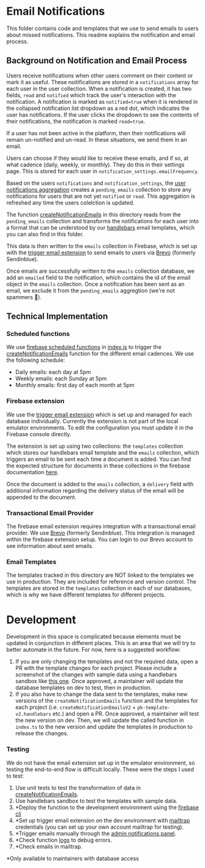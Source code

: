 # Email Notifications

This folder contains code and templates that we use to send emails to users about missed notifications. This readme explains the notification and email process.

## Background on Notification and Email Process

Users receive notifications when other users comment on their content or mark it as useful. These noitifications are stored in a `notifications` array for each user in the user collection. When a notification is created, it has two fields, `read` and `notified` which track the user's interaction with the notification. A notification is marked as `notified=true` when it is rendered in the collapsed notification list dropdown as a red dot, which indicates the user has notifications. If the user clicks the dropdown to see the contents of their notifications, the notification is marked `read=true`.

If a user has not been active in the platform, then their notifications will remain un-notified and un-read. In these situations, we send them in an email.

Users can choose if they would like to receive these emails, and if so, at what cadence (daily, weekly, or monthly). They do this in their settings page. This is stored for each user in `notification_settings.emailFrequency`.

Based on the users `notifications` and `notification_settings`, the [user notifications aggregation](../aggregations/userNotifications.aggregations.ts) creates a `pending_emails` collection to store any notifications for users that are not yet `notified` or `read`. This aggregation is refreshed any time the users colelction is updated.

The function [createNotificationEmails](./createEmail.ts) in this directory reads from the `pending_emails` collection and transforms the notifications for each user into a format that can be understood by our [handlebars](https://handlebarsjs.com/) email templates, which you can also find in this folder.

This data is then written to the `emails` collection in Firebase, which is set up with the [trigger email extension](https://firebase.google.com/docs/extensions/official/firestore-send-email) to send emails to users via [Brevo](https://www.brevo.com/) (formerly Sendinblue).

Once emails are successfully written to the `emails` collection database, we add an `emailed` field to the notification, which contains the id of the email object in the `emails` collection. Once a notification has been sent as an email, we exclude it from the `pending_emails` aggregtion (we're not spammers 🙂).

## Technical Implementation

### Scheduled functions

We use [firebase scheduled functions](https://firebase.google.com/docs/functions/schedule-functions?gen=1st) in [index.js](./index.ts) to trigger the [createNotificationEmails](./createEmail.ts) function for the different email cadences. We use the following schedule:

- Daily emails: each day at 5pm
- Weekly emails: each Sunday at 5pm
- Monthly emails: first day of each month at 5pm

### Firebase extension

We use the [trigger email extension](https://firebase.google.com/docs/extensions/official/firestore-send-email) which is set up and managed for each database individually. Currently the extension is not part of the local emulator environments. To edit the configuration you must update it in the Firebase console directly.

The extension is set up using two collections: the `templates` collection which stores our handlebars email template and the `emails` collection, which triggers an email to be sent each time a document is added. You can find the expected structure for documents in these collections in the firebase documentation [here](https://firebase.google.com/docs/extensions/official/firestore-send-email/templates).

Once the document is added to the `emails` collection, a `delivery` field with additional information regarding the delivery status of the email will be appended to the document.

### Transactional Email Provider

The firebase email extension requires integration with a transactional email provider. We use [Brevo](https://www.brevo.com/) (formerly Sendinblue). This integration is managed within the firebase extension setup. You can login to our Brevo account to see information about sent emails.

### Email Templates

The templates tracked in this directory are NOT linked to the templates we use in production. They are included for reference and version control. The templates are stored in the `templates` collection in each of our databases, which is why we have different templates for different projects.

# Development

Development in this space is complicated because elements must be updated in conjunction in different places. This is an area that we will try to better automate in the future. For now, here is a suggested workflow:

1. If you are only changing the templates and not the required data, open a PR with the template changes for each project. Please include a screenshot of the changes with sample data using a handlebars sandbox like [this one](https://handlebarsjs.com/playground.html). Once approved, a maintainer will update the database templates on dev to test, then in production.
2. If you also have to change the data sent to the templates, make new versions of the `createNotificationEmails` function and the templates for each project (i.e. `createNotificationEmailsV2` + `pk-template-v2.handlebars` etc.) and open a PR. Once approved, a maintainer will test the new version on dev. Then, we will update the called function in `index.ts` to the new version and update the templates in production to release the changes.

### Testing

We do not have the email extension set up in the emulator environment, so testing the end-to-end flow is difficult locally. These were the steps I used to test:

1. Use unit tests to test the transformation of data in [createNotificationEmails](./createEmail.ts).
2. Use handlebars sandbox to test the templates with sample data.
3. \*Deploy the function to the development environment using the [firebase cli](https://firebase.google.com/docs/functions/get-started?gen=1st)
4. \*Set up trigger email extension on the dev environment with [mailtrap](https://mailtrap.io/home) credentials (you can set up your own account mailtrap for testing).
5. \*Trigger emails manually through the [admin notifications panel](../../../src/modules/admin/pages/adminNotifications.tsx).
6. \*Check function [logs](https://firebase.google.com/docs/functions/writing-and-viewing-logs?gen=1st) to debug errors.
7. \*Check emails in mailtrap.

\*Only available to maintainers with database access
